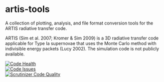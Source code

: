 # artis-tools

A collection of plotting, analysis, and file format conversion tools for the ARTIS radiative transfer code.

ARTIS (Sim et al. 2007; Kromer & Sim 2009) is a 3D radiative transfer code applicable for Type Ia supernovae that uses the Monte Carlo method with indivisible energy packets (Lucy 2002). The simulation code is not publicly available.

[![Code Health](https://landscape.io/github/lukeshingles/artis-tools/master/landscape.svg?style=flat)](https://landscape.io/github/lukeshingles/artis-tools/master)  
[![Code Issues](https://www.quantifiedcode.com/api/v1/project/be02174519b14c45bcd765b468be6ee4/badge.svg)](https://www.quantifiedcode.com/app/project/be02174519b14c45bcd765b468be6ee4)  
[![Scrutinizer Code Quality](https://scrutinizer-ci.com/g/lukeshingles/artis-tools/badges/quality-score.png?b=master)](https://scrutinizer-ci.com/g/lukeshingles/artis-tools/?branch=master)
